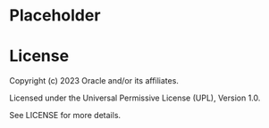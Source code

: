 # Placeholder

# License

Copyright (c) 2023 Oracle and/or its affiliates.

Licensed under the Universal Permissive License (UPL), Version 1.0.

See LICENSE for more details.